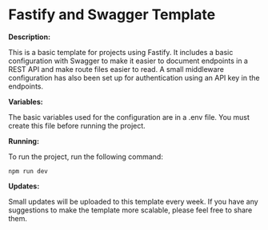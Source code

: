 # Fastify and Swagger Template

**Description:**

This is a basic template for projects using Fastify. It includes a basic configuration with Swagger to make it easier to document endpoints in a REST API and make route files easier to read. A small middleware configuration has also been set up for authentication using an API key in the endpoints.

**Variables:**

The basic variables used for the configuration are in a .env file. You must create this file before running the project.

**Running:**

To run the project, run the following command:

```CMD
npm run dev
```

**Updates:**

Small updates will be uploaded to this template every week. If you have any suggestions to make the template more scalable, please feel free to share them.
